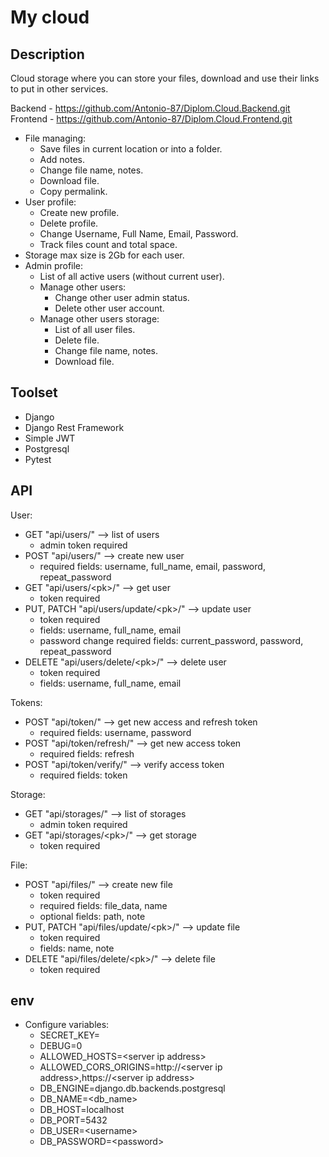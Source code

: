 # My cloud

## Description

Cloud storage where you can store your files, download and use their links to put in other
services.

Backend - https://github.com/Antonio-87/Diplom.Cloud.Backend.git<br />
Frontend - https://github.com/Antonio-87/Diplom.Cloud.Frontend.git

- File managing:
  - Save files in current location or into a folder.
  - Add notes.
  - Change file name, notes.
  - Download file.
  - Copy permalink.
- User profile:
  - Create new profile.
  - Delete profile.
  - Change Username, Full Name, Email, Password.
  - Track files count and total space.
- Storage max size is 2Gb for each user.
- Admin profile:
  - List of all active users (without current user).
  - Manage other users:
    - Change other user admin status.
    - Delete other user account.
  - Manage other users storage:
    - List of all user files.
    - Delete file.
    - Change file name, notes.
    - Download file.

## Toolset

- Django
- Django Rest Framework
- Simple JWT
- Postgresql
- Pytest

## API

User:

- GET "api/users/" --> list of users
  - admin token required
- POST "api/users/" --> create new user
  - required fields: username, full_name, email, password, repeat_password
- GET "api/users/\<pk>/" --> get user
  - token required
- PUT, PATCH "api/users/update/\<pk>/" --> update user
  - token required
  - fields: username, full_name, email
  - password change required fields: current_password, password, repeat_password
- DELETE "api/users/delete/\<pk>/" --> delete user
  - token required
  - fields: username, full_name, email

Tokens:

- POST "api/token/" --> get new access and refresh token
  - required fields: username, password
- POST "api/token/refresh/" --> get new access token
  - required fields: refresh
- POST "api/token/verify/" --> verify access token
  - required fields: token

Storage:

- GET "api/storages/" --> list of storages
  - admin token required
- GET "api/storages/\<pk>/" --> get storage
  - token required

File:

- POST "api/files/" --> create new file
  - token required
  - required fields: file_data, name
  - optional fields: path, note
- PUT, PATCH "api/files/update/\<pk>/" --> update file
  - token required
  - fields: name, note
- DELETE "api/files/delete/\<pk>/" --> delete file
  - token required

## env

- Configure variables:
  - SECRET_KEY=
  - DEBUG=0
  - ALLOWED_HOSTS=\<server ip address>
  - ALLOWED_CORS_ORIGINS=http://\<server ip address>,https://\<server ip address>
  - DB_ENGINE=django.db.backends.postgresql
  - DB_NAME=\<db_name>
  - DB_HOST=localhost
  - DB_PORT=5432
  - DB_USER=\<username>
  - DB_PASSWORD=\<password>
